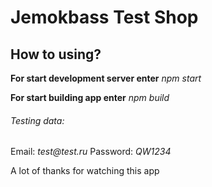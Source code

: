 # Jemokbass Test Shop

## How to using?

**For start development server enter** _npm start_

**For start building app enter** _npm build_

###### Testing data:

Email: _test@test.ru_
Password: _QW1234_

A lot of thanks for watching this app
